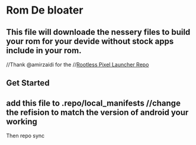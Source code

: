 Rom De bloater
===========
This file will downloade the nessery files to build your rom for your devide without stock apps include in your rom.
---------------
//Thank @amirzaidi for the 
//[Rootless Pixel Launcher Repo](https://github.com/amirzaidi/Launcher3/)

Get Started 
---------------
add this file to .repo/local_manifests
//change the refision to match the version of android your working
---------------
Then repo sync
